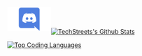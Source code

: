 </a>
<a href="https://discord.gg/acTHnGE49D">
  <img align="left" alt="TechStreet's Discord" width="100px" src="https://raw.githubusercontent.com/TechStreetDev/TechStreetDev/main/assets/Discord.png" />
</a>

<br>
<br>

[![TechStreets's Github Stats](https://github-readme-stats.vercel.app/api?username=TechStreetDev&show_icons=true&theme=radical)](https://github.com/anuraghazra/github-readme-stats)


[![Top Coding Languages](https://github-readme-stats.vercel.app/api/top-langs/?username=TechStreetDev&theme=radical)](https://github.com/anuraghazra/github-readme-stats)
